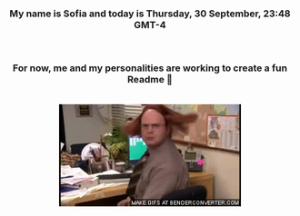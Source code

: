 


<div align="center">
<h3 >My name is Sofia and today is Thursday, 30 September, 23:48 GMT-4</h3><br>
<h3 >For now, me and my personalities are working to create a fun Readme 👋
</h3><br>
<img src='img/dwight.gif' alt='working...'/>
</div>

